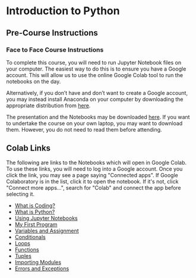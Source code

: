# Introduction to Python

## Pre-Course Instructions

### Face to Face Course Instructions

To complete this course, you will need to run Jupyter Notebook files on your computer. The easiest way to do this is to ensure you have a Google account. This will allow us to use the online Google Colab tool to run the notebooks on the day.

Alternatively, if you don’t have and don’t want to create a Google account, you may instead install Anaconda on your computer by downloading the appropriate distribution from [here](https://www.anaconda.com/distribution/).

The presentation and the Notebooks may be downloaded [here](https://github.com/coolernato/Introduction-to-Python/archive/ICR.zip). If you want to undertake the course on your own laptop, you may want to download them. However, you do not need to read them before attending.

## Colab Links

The following are links to the Notebooks which will open in Google Colab. To use these links, you will need to log into a Google account. Once you click the link, you may see a page saying "Connected apps". If Google Colaboratory is in the list, click it to open the notebook. If it's not, click "Connect more apps...", search for "Colab" and connect the app before selecting it.

* [What is Coding?](<https://colab.research.google.com/github/coolernato/Introduction-to-Python/blob/ICR/What is Coding.ipynb>)
* [What is Python?](<https://colab.research.google.com/github/coolernato/Introduction-to-Python/blob/ICR/What is Python.ipynb>)
* [Using Jupyter Notebooks](<https://colab.research.google.com/github/coolernato/Introduction-to-Python/blob/ICR/Using Jupyter Notebooks.ipynb>)
* [My First Program](<https://colab.research.google.com/github/coolernato/Introduction-to-Python/blob/ICR/My First Program.ipynb>)
* [Variables and Assignment](<https://colab.research.google.com/github/coolernato/Introduction-to-Python/blob/ICR/Variables and Assignment.ipynb>)
* [Conditionals](<https://colab.research.google.com/github/coolernato/Introduction-to-Python/blob/ICR/Conditionals.ipynb>)
* [Loops](<https://colab.research.google.com/github/coolernato/Introduction-to-Python/blob/ICR/Loops.ipynb>)
* [Functions](<https://colab.research.google.com/github/coolernato/Introduction-to-Python/blob/ICR/Functions.ipynb>)
* [Tuples](<https://colab.research.google.com/github/coolernato/Introduction-to-Python/blob/ICR/Tuples.ipynb>)
* [Importing Modules](<https://colab.research.google.com/github/coolernato/Introduction-to-Python/blob/ICR/Importing Modules.ipynb>)
* [Errors and Exceptions](<https://colab.research.google.com/github/coolernato/Introduction-to-Python/blob/ICR/Errors and Exceptions.ipynb>)
